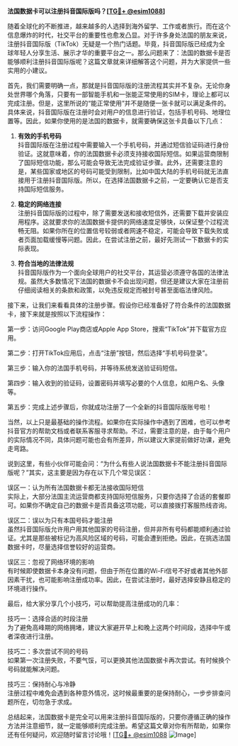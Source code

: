 **法国数据卡可以注册抖音国际版吗？[[TG💪+ @esim1088](https://t.me/s/esim1088)]**

随着全球化的不断推进，越来越多的人选择到海外留学、工作或者旅行。而在这个信息爆炸的时代，社交平台的重要性也愈发凸显。对于许多身处法国的朋友来说，注册抖音国际版（TikTok）无疑是一个热门话题。毕竟，抖音国际版已经成为全球年轻人分享生活、展示才华的重要平台之一。那么问题来了：法国的数据卡是否能够顺利注册抖音国际版呢？这篇文章就来详细解答这个问题，并为大家提供一些实用的小建议。

首先，我们需要明确一点，那就是抖音国际版的注册流程其实并不复杂。无论你身处世界哪个角落，只要有一部智能手机和一张能正常使用的SIM卡，理论上都可以完成注册。但是，这里所说的“能正常使用”并不是随便一张卡就可以满足条件的。具体来说，抖音国际版在注册时会对用户的信息进行验证，包括手机号码、地理位置等。因此，如果你使用的是法国的数据卡，就需要确保这张卡具备以下几点：

1. **有效的手机号码**  
   抖音国际版在注册过程中需要输入一个手机号码，并通过短信验证码进行身份验证。这就意味着，你的法国数据卡必须支持接收国际短信。如果运营商限制了国际短信功能，那么可能会导致无法完成验证步骤。此外，还需要注意的是，某些国家或地区的号码可能受到限制，比如中国大陆的手机号码就无法直接用于注册抖音国际版。所以，在选择法国数据卡之前，一定要确认它是否支持国际短信服务。

2. **稳定的网络连接**  
   注册抖音国际版的过程中，除了需要发送和接收短信外，还需要下载并安装应用程序。这就要求你的法国数据卡提供的网络速度足够快，以保证整个过程流畅无阻。如果你所在的位置信号较弱或者网速不稳定，可能会导致下载失败或者页面加载缓慢等问题。因此，在尝试注册之前，最好先测试一下数据卡的实际表现。

3. **符合当地的法律法规**  
   抖音国际版作为一个面向全球用户的社交平台，其运营必须遵守各国的法律法规。虽然大多数情况下法国的数据卡不会出现问题，但还是建议大家在注册前仔细阅读相关的条款和政策，以免违反规定而被封号甚至面临法律风险。

接下来，让我们来看看具体的注册步骤。假设你已经准备好了符合条件的法国数据卡，接下来就是按照以下流程操作：

第一步：访问Google Play商店或Apple App Store，搜索“TikTok”并下载官方应用。

第二步：打开TikTok应用后，点击“注册”按钮，然后选择“手机号码登录”。

第三步：输入你的法国手机号码，并等待系统发送验证码短信。

第四步：输入收到的验证码，设置密码并填写必要的个人信息，如用户名、头像等。

第五步：完成上述步骤后，你就成功注册了一个全新的抖音国际版账号啦！

当然，以上只是最基础的操作流程。如果你在实际操作中遇到了困难，也可以参考抖音官方的帮助文档或者联系客服寻求帮助。不过，需要注意的是，由于每个用户的实际情况不同，具体问题可能也会有所差异，所以建议大家提前做好功课，避免走弯路。

说到这里，有些小伙伴可能会问：“为什么有些人说法国数据卡不能注册抖音国际版呢？”其实，这主要是因为存在以下几个常见误区：

误区一：认为所有法国数据卡都无法接收国际短信  
实际上，大部分法国主流运营商都支持国际短信服务，只要你选择了合适的套餐即可。如果你不确定自己的数据卡是否具备这项功能，可以直接拨打客服热线咨询。

误区二：误以为只有本国号码才能注册  
虽然抖音国际版允许用户用其他国家的号码注册，但并非所有号码都能顺利通过验证。尤其是那些被标记为高风险区域的号码，可能会遭到拒绝。因此，在挑选法国数据卡时，尽量选择信誉较好的运营商。

误区三：忽视了网络环境的影响  
有时候即使数据卡本身没有问题，但由于所在位置的Wi-Fi信号不好或者其他外部因素干扰，也可能影响注册成功率。因此，在尝试注册时，最好选择安静且稳定的环境进行操作。

最后，给大家分享几个小技巧，可以帮助提高注册成功的几率：

技巧一：选择合适的时段注册  
为了避免高峰期的网络拥堵，建议大家避开早上和晚上这两个时间段，选择中午或者深夜进行注册。

技巧二：多次尝试不同的号码  
如果第一次注册失败，不要气馁，可以更换其他法国数据卡再次尝试。有时候换个号码就能解决问题。

技巧三：保持耐心与冷静  
注册过程中难免会遇到各种意外情况，这时候最重要的是保持耐心，一步步排查问题所在，切勿急于求成。

总结起来，法国数据卡是完全可以用来注册抖音国际版的，只要你遵循正确的操作方法并注意细节，就一定能够顺利完成注册。希望这篇文章对你有所帮助，如果你还有任何疑问，欢迎随时留言讨论哦！[[TG💪+ @esim1088](https://t.me/s/esim1088) ![Image](https://i.postimg.cc/4NQfJmqS/Snipaste-2025-05-13-00-14-12.png)]